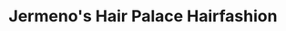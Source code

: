 ---
title: "Jermeno's Hair Palace Hairfashion"
url: /bruchkoebel/jermenos-hair-palace-hairfashion/
shop: Friseur
---
